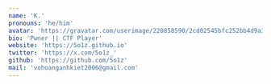 ```yaml
---
name: 'K.'
pronouns: 'he/him'
avatar: 'https://gravatar.com/userimage/220858590/2cd02545bfc252bb4d9a35601dd24de1.jpeg?size=256'
bio: 'Pwner || CTF Player'
website: 'https://5o1z.github.io'
twitter: 'https://x.com/5o1z_'
github: 'https://github.com/5o1z'
mail: 'vohoanganhkiet2006@gmail.com'
---
```

